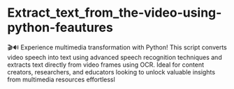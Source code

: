 # Extract_text_from_the-video-using-python-feautures
🎬🔊 Experience multimedia transformation with Python! This script converts video speech into text using advanced speech recognition techniques and extracts text directly from video frames using OCR. Ideal for content creators, researchers, and educators looking to unlock valuable insights from multimedia resources effortlessl
